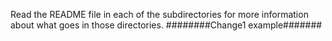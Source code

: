 Read the README file in each of the subdirectories for more information about what goes in those directories.
########Change1 example#######
